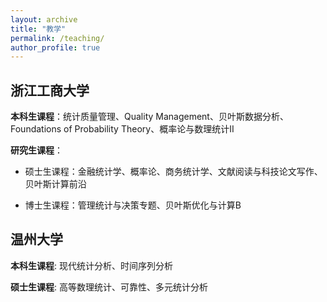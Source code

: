 ```yaml
---
layout: archive
title: "教学"
permalink: /teaching/
author_profile: true
---
```



## 浙江工商大学

**本科生课程**：统计质量管理、Quality Management、贝叶斯数据分析、Foundations of Probability Theory、概率论与数理统计II

**研究生课程**：

- 硕士生课程：金融统计学、概率论、商务统计学、文献阅读与科技论文写作、贝叶斯计算前沿

- 博士生课程：管理统计与决策专题、贝叶斯优化与计算B

## 温州大学

**本科生课程**: 现代统计分析、时间序列分析

**硕士生课程**: 高等数理统计、可靠性、多元统计分析